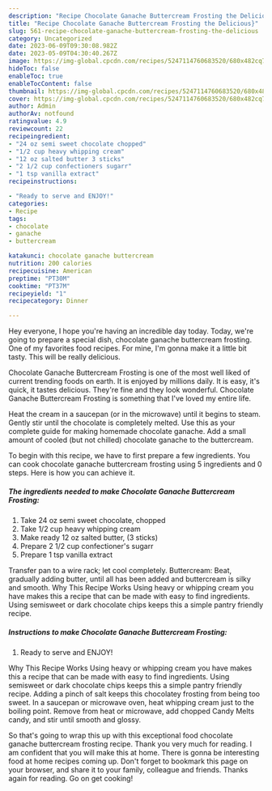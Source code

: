 ```yaml
---
description: "Recipe Chocolate Ganache Buttercream Frosting the Delicious}"
title: "Recipe Chocolate Ganache Buttercream Frosting the Delicious}"
slug: 561-recipe-chocolate-ganache-buttercream-frosting-the-delicious
category: Uncategorized
date: 2023-06-09T09:30:08.982Z
date: 2023-05-09T04:30:40.267Z
image: https://img-global.cpcdn.com/recipes/5247114760683520/680x482cq70/chocolate-ganache-buttercream-frosting-recipe-main-photo.jpg
hideToc: false
enableToc: true
enableTocContent: false
thumbnail: https://img-global.cpcdn.com/recipes/5247114760683520/680x482cq70/chocolate-ganache-buttercream-frosting-recipe-main-photo.jpg
cover: https://img-global.cpcdn.com/recipes/5247114760683520/680x482cq70/chocolate-ganache-buttercream-frosting-recipe-main-photo.jpg
author: Admin
authorAv: notfound
ratingvalue: 4.9
reviewcount: 22
recipeingredient:
- "24 oz semi sweet chocolate chopped"
- "1/2 cup heavy whipping cream"
- "12 oz salted butter 3 sticks"
- "2 1/2 cup confectioners sugarr"
- "1 tsp vanilla extract"
recipeinstructions:

- "Ready to serve and ENJOY!"
categories:
- Recipe
tags:
- chocolate
- ganache
- buttercream

katakunci: chocolate ganache buttercream 
nutrition: 200 calories
recipecuisine: American
preptime: "PT30M"
cooktime: "PT37M"
recipeyield: "1"
recipecategory: Dinner

---
```



Hey everyone, I hope you're having an incredible day today. Today, we're going to prepare a special dish, chocolate ganache buttercream frosting. One of my favorites food recipes. For mine, I'm gonna make it a little bit tasty. This will be really delicious.

Chocolate Ganache Buttercream Frosting is one of the most well liked of current trending foods on earth. It is enjoyed by millions daily. It is easy, it's quick, it tastes delicious. They're fine and they look wonderful. Chocolate Ganache Buttercream Frosting is something that I've loved my entire life.

Heat the cream in a saucepan (or in the microwave) until it begins to steam. Gently stir until the chocolate is completely melted. Use this as your complete guide for making homemade chocolate ganache. Add a small amount of cooled (but not chilled) chocolate ganache to the buttercream.


To begin with this recipe, we have to first prepare a few ingredients. You can cook chocolate ganache buttercream frosting using 5 ingredients and 0 steps. Here is how you can achieve it.

<!--inarticleads1-->

##### The ingredients needed to make Chocolate Ganache Buttercream Frosting:

1. Take 24 oz semi sweet chocolate, chopped
1. Take 1/2 cup heavy whipping cream
1. Make ready 12 oz salted butter, (3 sticks)
1. Prepare 2 1/2 cup confectioner&#39;s sugarr
1. Prepare 1 tsp vanilla extract


Transfer pan to a wire rack; let cool completely. Buttercream: Beat, gradually adding butter, until all has been added and buttercream is silky and smooth. Why This Recipe Works Using heavy or whipping cream you have makes this a recipe that can be made with easy to find ingredients. Using semisweet or dark chocolate chips keeps this a simple pantry friendly recipe. 

<!--inarticleads2-->

##### Instructions to make Chocolate Ganache Buttercream Frosting:


1. Ready to serve and ENJOY!

Why This Recipe Works Using heavy or whipping cream you have makes this a recipe that can be made with easy to find ingredients. Using semisweet or dark chocolate chips keeps this a simple pantry friendly recipe. Adding a pinch of salt keeps this chocolatey frosting from being too sweet. In a saucepan or microwave oven, heat whipping cream just to the boiling point. Remove from heat or microwave, add chopped Candy Melts candy, and stir until smooth and glossy. 

So that's going to wrap this up with this exceptional food chocolate ganache buttercream frosting recipe. Thank you very much for reading. I am confident that you will make this at home. There is gonna be interesting food at home recipes coming up. Don't forget to bookmark this page on your browser, and share it to your family, colleague and friends. Thanks again for reading. Go on get cooking!
